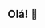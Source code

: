 ## Olá! 👋

<!--
**Oliver2jz/Oliver2jz** is a ✨ _special_ ✨ repository because its `README.md` (this file) appears on your GitHub profile.

Here are some ideas to get you started:


